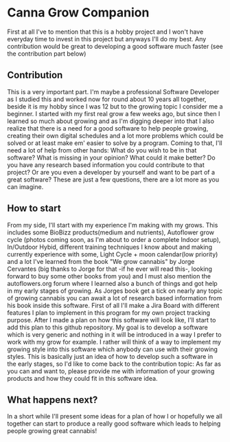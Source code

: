 # Canna Grow Companion
First at all I've to mention that this is a hobby project and I won't have everyday time to invest in this project but anyways I'll do my best. Any contribution would be great to developing a good software much faster (see the contribution part below)

## Contribution
This is a very important part. I'm maybe a professional Software Developer as I studied this and worked now for round about 10 years all together, beside it is my hobby since I was 12 but to the growing topic I consider me a beginner.
I started with my first real grow a few weeks ago, but since then I learned so much about growing and as I'm digging deeper into that I also realize that there is a need for a good software to help people growing, creating their own digital schedules
and a lot more problems which could be solved or at least make em' easier to solve by a program. Coming to that, I'll need a lot of help from other hands: What do you wish to be in that software? What is missing in your opinion? What could it make better?
Do you have any research based information you could contribute to that project? Or are you even a developer by yourself and want to be part of a great software? These are just a few questions, there are a lot more as you can imagine.

## How to start
From my side, I'll start with my experience I'm making with my grows. This includes some BioBizz products(medium and nutrients), Autoflower grow cycle (photos coming soon, as I'm about to order a complete Indoor setup), In/Outdoor Hybid, different training techniques I know about and making currently experience with some, Light Cycle + moon calendar(low priority) and a lot I've learned from the book "We grow cannabis" by Jorge Cervantes (big thanks to Jorge for that -if he ever will read this-, looking forward to buy some other books from you) and I must also mention the autoflowers.org forum where I learned also a bunch of things and got help in my early stages of growing. As Jorges book get a tick on nearly any topic of growing cannabis you can await a lot of research based information from his book inside this software. First of all I'll make a Jira Board with different features I plan to implement in this program for my own project tracking purpose. After I made a plan on how this software will look like, I'll start to add this plan to this github repository. 
My goal is to develop a software which is very generic and nothing in it will be introduced in a way I prefer to work with my grow for example. I rather will think of a way to implement my growing style into this software which anybody can use with their growing styles. This is basically just an idea of how to develop such a software in the early stages, so I'd like to come back to the contribution topic: As far as you can and want to, please provide me with information of your growing products and how they could fit in this software idea.

## What happens next?
In a short while I'll present some ideas for a plan of how I or hopefully we all together can start to produce a really good software which leads to helping people growing great cannabis!
